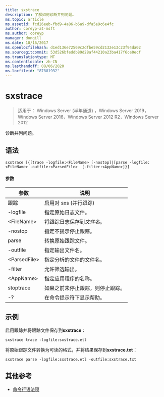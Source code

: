 ```yaml
---
title: sxstrace
description: 了解如何诊断并列问题。
ms.topic: article
ms.assetid: fcd26eeb-fbd9-4a86-b6a9-dfa5e9c6e4fc
author: coreyp-at-msft
ms.author: coreyp
manager: dongill
ms.date: 10/16/2017
ms.openlocfilehash: d1ed136e72569c2dfbe59cd2132e13c23f94da02
ms.sourcegitcommit: 53d526bfeddb89d28af44210a23ba417f6ce0ecf
ms.translationtype: MT
ms.contentlocale: zh-CN
ms.lasthandoff: 08/06/2020
ms.locfileid: "87881932"
---
```

# <a name="sxstrace"></a>sxstrace

> 适用于： Windows Server (半年通道) ，Windows Server 2019，Windows Server 2016，Windows Server 2012 R2，Windows Server 2012

诊断并列问题。

## <a name="syntax"></a>语法
```
sxstrace [{[trace -logfile:<FileName> [-nostop]|[parse -logfile:<FileName> -outfile:<ParsedFile>  [-filter:<AppName>]}]
```

#### <a name="parameters"></a>参数
|参数|说明|
|-------|--------|
|跟踪|启用对 sxs (并行跟踪) |
|-logfile|指定原始日志文件。|
|\<FileName>|将跟踪日志保存到*文件名*。|
|-nostop|指定不提示停止跟踪。|
|parse|转换原始跟踪文件。|
|-outfile|指定输出文件名。|
|\<ParsedFile>|指定分析的文件的文件名。|
|-filter|允许筛选输出。|
|\<AppName>|指定应用程序的名称。|
|stoptrace|如果之前未停止跟踪，则停止跟踪。|
|-?|在命令提示符下显示帮助。|

## <a name="examples"></a>示例
启用跟踪并将跟踪文件保存到**sxstrace**：
```
sxstrace trace -logfile:sxstrace.etl
```
将原始跟踪文件转换为可读的格式，并将结果保存到**sxstrace.txt**：
```
sxstrace parse -logfile:sxstrace.etl -outfile:sxstrace.txt
```

## <a name="additional-references"></a>其他参考
- [命令行语法项](command-line-syntax-key.md)

